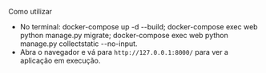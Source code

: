 Como utilizar 
 - No terminal:
      docker-compose up -d --build;
      docker-compose exec web python manage.py migrate;
      docker-compose exec web python manage.py collectstatic --no-input.
  - Abra o navegador e vá para `http://127.0.0.1:8000/` para ver a aplicação em execução.
